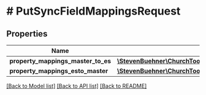 # # PutSyncFieldMappingsRequest

## Properties

Name | Type | Description | Notes
------------ | ------------- | ------------- | -------------
**property_mappings_master_to_es** | [**\StevenBuehner\ChurchTools\Model\PutSyncFieldMappingsRequestPropertyMappingsMasterToESInner[]**](PutSyncFieldMappingsRequestPropertyMappingsMasterToESInner.md) |  | [optional]
**property_mappings_esto_master** | [**\StevenBuehner\ChurchTools\Model\PutSyncFieldMappingsRequestPropertyMappingsMasterToESInner[]**](PutSyncFieldMappingsRequestPropertyMappingsMasterToESInner.md) |  | [optional]

[[Back to Model list]](../../README.md#models) [[Back to API list]](../../README.md#endpoints) [[Back to README]](../../README.md)
